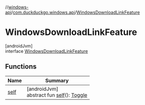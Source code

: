 //[windows-api](../../../index.md)/[com.duckduckgo.windows.api](../index.md)/[WindowsDownloadLinkFeature](index.md)

# WindowsDownloadLinkFeature

[androidJvm]\
interface [WindowsDownloadLinkFeature](index.md)

## Functions

| Name | Summary |
|---|---|
| [self](self.md) | [androidJvm]<br>abstract fun [self](self.md)(): [Toggle](../../../../feature-toggles-api/feature-toggles-api/com.duckduckgo.feature.toggles.api/-toggle/index.md) |
